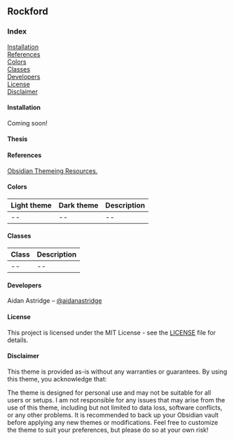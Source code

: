 
## Rockford

### Index

[Installation]()
<br>
[References]()
<br>
[Colors]()
<br>
[Classes]()
<br>
[Developers]()
<br>
[License]()
<br>
[Disclaimer]()

#### Installation

Coming soon!

#### Thesis

#### References

[Obsidian Themeing Resources.](https://publish.obsidian.md/hub/04+-+Guides%2C+Workflows%2C+%26+Courses/for+Theme+Designers)

#### Colors

|Light theme|Dark theme|Description|
|--|--|--|
|--|--|--|

#### Classes

|Class|Description
|--|--|
|--|--|

#### Developers

Aidan Astridge – [@aidanastridge](https://github.com/aidanastridge)

#### License

This project is licensed under the MIT License - see the [LICENSE](https://github.com/aidanastridge/obsidian-rockford/blob/master/LICENSE) file for details.

#### Disclaimer

This theme is provided as-is without any warranties or guarantees. By using this theme, you acknowledge that:

The theme is designed for personal use and may not be suitable for all users or setups.
I am not responsible for any issues that may arise from the use of this theme, including but not limited to data loss, software conflicts, or any other problems.
It is recommended to back up your Obsidian vault before applying any new themes or modifications.
Feel free to customize the theme to suit your preferences, but please do so at your own risk!
